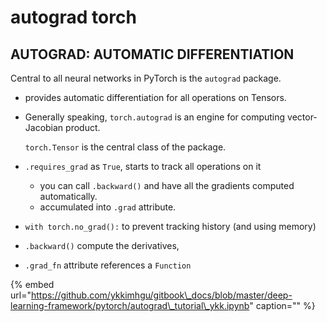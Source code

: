 # autograd torch

## AUTOGRAD: AUTOMATIC DIFFERENTIATION

Central to all neural networks in PyTorch is the `autograd` package.

* provides automatic differentiation for all operations on Tensors.
* Generally speaking, `torch.autograd` is an engine for computing vector-Jacobian product.

  `torch.Tensor` is the central class of the package.

* `.requires_grad` as `True`, starts to track all operations on it
  * you can call `.backward()` and have all the gradients computed automatically.
  * accumulated into `.grad` attribute.
* `with torch.no_grad():` to prevent tracking history \(and using memory\)
* `.backward()`  compute the derivatives,
* `.grad_fn` attribute  references a `Function` 

{% embed url="https://github.com/ykkimhgu/gitbook\_docs/blob/master/deep-learning-framework/pytorch/autograd\_tutorial\_ykk.ipynb" caption="" %}

